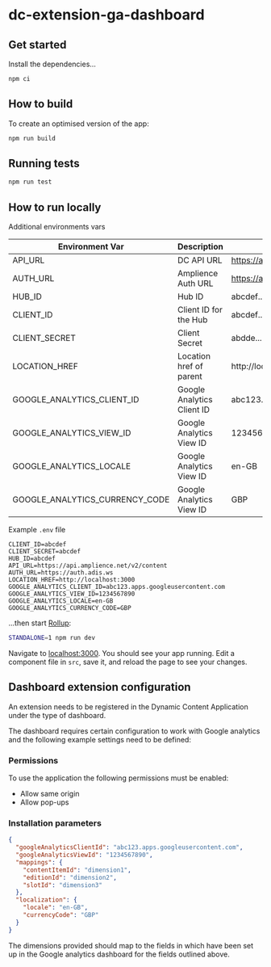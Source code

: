 # dc-extension-ga-dashboard

## Get started

Install the dependencies...

```bash
npm ci
```

## How to build

To create an optimised version of the app:

```bash
npm run build
```

## Running tests

```bash
npm run test
```

## How to run locally

Additional environments vars

| Environment Var                | Description                | Example                              |
| ------------------------------ | -------------------------- | ------------------------------------ |
| API_URL                        | DC API URL                 | https://api.amplience.net/v2/content |
| AUTH_URL                       | Amplience Auth URL         | https://auth.adis.ws                 |
| HUB_ID                         | Hub ID                     | abcdef...                            |
| CLIENT_ID                      | Client ID for the Hub      | abcdef...                            |
| CLIENT_SECRET                  | Client Secret              | abdde...                             |
| LOCATION_HREF                  | Location href of parent    | http://localhost:3000                |
| GOOGLE_ANALYTICS_CLIENT_ID     | Google Analytics Client ID | abc123.apps.googleusercontent.com    |
| GOOGLE_ANALYTICS_VIEW_ID       | Google Analytics View ID   | 1234567890                           |
| GOOGLE_ANALYTICS_LOCALE        | Google Analytics View ID   | en-GB                                |
| GOOGLE_ANALYTICS_CURRENCY_CODE | Google Analytics View ID   | GBP                                  |

Example `.env` file

```
CLIENT_ID=abcdef
CLIENT_SECRET=abcdef
HUB_ID=abcdef
API_URL=https://api.amplience.net/v2/content
AUTH_URL=https://auth.adis.ws
LOCATION_HREF=http://localhost:3000
GOOGLE_ANALYTICS_CLIENT_ID=abc123.apps.googleusercontent.com
GOOGLE_ANALYTICS_VIEW_ID=1234567890
GOOGLE_ANALYTICS_LOCALE=en-GB
GOOGLE_ANALYTICS_CURRENCY_CODE=GBP
```

...then start [Rollup](https://rollupjs.org):

```bash
STANDALONE=1 npm run dev
```

Navigate to [localhost:3000](http://localhost:3000). You should see your app running. Edit a component file in `src`, save it, and reload the page to see your changes.

## Dashboard extension configuration

An extension needs to be registered in the Dynamic Content Application under the type of dashboard.

The dashboard requires certain configuration to work with Google analytics and the following example settings need to be defined:

### Permissions

To use the application the following permissions must be enabled:

- Allow same origin
- Allow pop-ups

### Installation parameters

```json
{
  "googleAnalyticsClientId": "abc123.apps.googleusercontent.com",
  "googleAnalyticsViewId": "1234567890",
  "mappings": {
    "contentItemId": "dimension1",
    "editionId": "dimension2",
    "slotId": "dimension3"
  },
  "localization": {
    "locale": "en-GB",
    "currencyCode": "GBP"
  }
}
```

The dimensions provided should map to the fields in which have been set up in the Google analytics dashboard for the fields outlined above.

